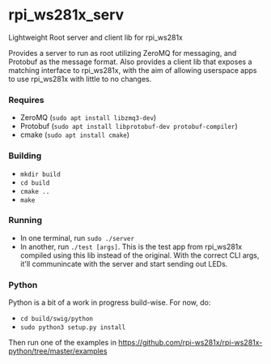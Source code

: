 # rpi_ws281x_serv
Lightweight Root server and client lib for rpi_ws281x

Provides a server to run as root utilizing ZeroMQ for messaging, and Protobuf as the message format.
Also provides a client lib that exposes a matching interface to rpi_ws281x, with the aim of allowing userspace apps to use rpi_ws281x with little to no changes.

### Requires
 - ZeroMQ (`sudo apt install libzmq3-dev`)
 - Protobuf (`sudo apt install libprotobuf-dev protobuf-compiler`)
 - cmake (`sudo apt install cmake`)

### Building
 - `mkdir build`
 - `cd build`
 - `cmake ..`
 - `make`
 
### Running
 - In one terminal, run `sudo ./server`
 - In another, run `./test [args]`. This is the test app from rpi_ws281x compiled using this lib instead of the original. With the correct CLI args, it'll communincate with the server and start sending out LEDs.
 
### Python
Python is a bit of a work in progress build-wise. For now, do:
 - `cd build/swig/python`
 - `sudo python3 setup.py install`

Then run one of the examples in https://github.com/rpi-ws281x/rpi-ws281x-python/tree/master/examples
